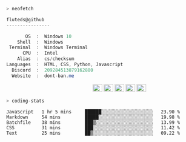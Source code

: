 ```zsh
> neofetch
```

<!--align="left" src="https://github.com/fluteds.png" alt="logo.png" width="200"/>-->

```csharp
fluteds@github
----------------

       OS  :  Windows 10
    Shell  :  Windows
 Terminal  :  Windows Terminal
      CPU  :  Intel
    Alias  :  cs/checksum
Languages  :  HTML, CSS, Python, Javascript
  Discord  :  209284513879162880
  Website  :  dont-ban.me
```

<p align="left">
  &nbsp; &nbsp; &nbsp; &nbsp; &nbsp;&nbsp; &nbsp; &nbsp; &nbsp; &nbsp;&nbsp; &nbsp; &nbsp; &nbsp; &nbsp; &nbsp; &nbsp; &nbsp; &nbsp; &nbsp; &nbsp;&nbsp; &nbsp; &nbsp; &nbsp; &nbsp;&nbsp; &nbsp; &nbsp; &nbsp; &nbsp;
  <img alt="#474342" src="https://via.placeholder.com/15/ADBAC7/000000?text=+" width="25" height="20" />
  <img alt="#fbedf6" src="https://via.placeholder.com/15/6CB6FF/000000?text=+" width="25" height="20" />
  <img alt="#c9594d" src="https://via.placeholder.com/15/F47067/000000?text=+" width="25" height="20" />
  <img alt="#f8b9b2" src="https://via.placeholder.com/15/DCBDFB/000000?text=+" width="25" height="20" />
  <img alt="#f8b9b2" src="https://via.placeholder.com/15/57ab5a/000000?text=+" width="25" height="20" />
</p>

```zsh
> coding-stats
```

<!--START_SECTION:waka-->
```text
JavaScript   1 hr 5 mins     ██████░░░░░░░░░░░░░░░░░░░   23.90 % 
Markdown     54 mins         █████░░░░░░░░░░░░░░░░░░░░   19.98 % 
Batchfile    38 mins         ███▒░░░░░░░░░░░░░░░░░░░░░   13.99 % 
CSS          31 mins         ███░░░░░░░░░░░░░░░░░░░░░░   11.42 % 
Text         25 mins         ██▒░░░░░░░░░░░░░░░░░░░░░░   09.22 % 
```
<!--END_SECTION:waka-->
